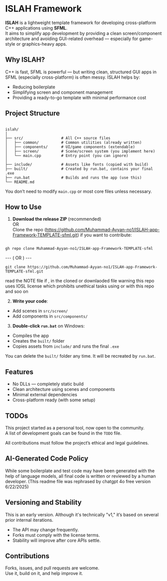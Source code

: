 # ISLAH Framework

**ISLAH** is a lightweight template framework for developing cross-platform C++ applications using **SFML**.  
It aims to simplify app development by providing a clean screen/component architecture and avoiding GUI-related overhead — especially for game-style or graphics-heavy apps.

## Why ISLAH?

C++ is fast, SFML is powerful — but writing clean, structured GUI apps in SFML (especially cross-platform) is often messy. ISLAH helps by:

- Reducing boilerplate
- Simplifying screen and component management
- Providing a ready-to-go template with minimal performance cost

## Project Structure

```

islah/
│
├── src/                 # All C++ source files
│   ├── common/          # Common utilities (already written)
│   ├── components/      # UI/game components (extendable)
│   ├── screen/          # Scene/screen system (you implement here)
│   └── main.cpp         # Entry point (you can ignore)
│
├── include/             # Assets like fonts (copied with build)
├── built/               # Created by run.bat, contains your final .exe
├── run.bat              # Builds and runs the app (use this)
└── README.md

```

You don’t need to modify `main.cpp` or most core files unless necessary.

## How to Use

1. **Download the release ZIP** (recommended)  
   OR  
   Clone the repo (https://github.com/Muhammad-Ayyan-no1/ISLAH-app-Framework-TEMPLATE-sfml.git) if you want to contribute:

```

gh repo clone Muhammad-Ayyan-no1/ISLAH-app-Framework-TEMPLATE-sfml
```

--- ( OR ) ---

```
git clone https://github.com/Muhammad-Ayyan-no1/ISLAH-app-Framework-TEMPLATE-sfml.git
```

read the NOTE file if , in the cloned or downlaoded file
warning this repo uses IOSL license which prohibits unethical tasks using or with this repo and soo on

2. **Write your code**:

- Add scenes in `src/screen/`
- Add components in `src/components/`

3. **Double-click `run.bat`** on Windows:

- Compiles the app
- Creates the `built/` folder
- Copies assets from `include/` and runs the final `.exe`

You can delete the `built/` folder any time. It will be recreated by `run.bat`.

## Features

- No DLLs — completely static build
- Clean architecture using scenes and components
- Minimal external dependencies
- Cross-platform ready (with some setup)

## TODOs

This project started as a personal tool, now open to the community.  
A list of development goals can be found in the `TODO` file.

All contributions must follow the project’s ethical and legal guidelines.

## AI-Generated Code Policy

While some boilerplate and test code may have been generated with the help of language models, all final code is written or reviewed by a human developer.
(This readme file was rephrased by chatgpt 4o free version 6/22/2025)

## Versioning and Stability

This is an early version. Although it's technically "v1," it’s based on several prior internal iterations.

- The API may change frequently.
- Forks must comply with the license terms.
- Stability will improve after core APIs settle.

## Contributions

Forks, issues, and pull requests are welcome.  
Use it, build on it, and help improve it.
